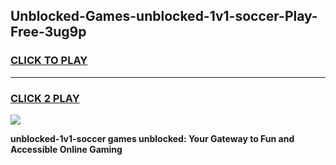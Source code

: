 
## Unblocked-Games-unblocked-1v1-soccer-Play-Free-3ug9p
<h3>
<a href="https://premium76.site?title=unblocked-1v1-soccer&ref=12A">CLICK TO PLAY</a></h3>
<hr>

<h3>
<a href="https://premium76.site?title=unblocked-1v1-soccer&ref=12A">CLICK 2 PLAY</a>
  
</h3>

<a href="https://premium76.site?title=unblocked-1v1-soccer&ref=12A"><img src="https://clearcache.store/games.png"></a>


**unblocked-1v1-soccer games unblocked: Your Gateway to Fun and Accessible Online Gaming**
